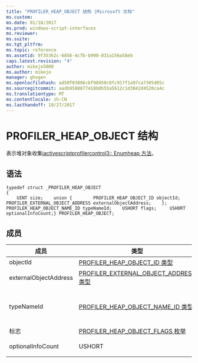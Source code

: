 ```yaml
---
title: "PROFILER_HEAP_OBJECT 结构 |Microsoft 文档"
ms.custom: 
ms.date: 01/18/2017
ms.prod: windows-script-interfaces
ms.reviewer: 
ms.suite: 
ms.tgt_pltfrm: 
ms.topic: reference
ms.assetid: 9f35362c-6856-4cfb-b990-031a156a58eb
caps.latest.revision: "4"
author: mikejo5000
ms.author: mikejo
manager: ghogen
ms.openlocfilehash: ad50f03806cbf98450c0fc917f1a97ca7305d05c
ms.sourcegitcommit: aadb9588877418b8b55a5612c1d3842d4520ca4c
ms.translationtype: MT
ms.contentlocale: zh-CN
ms.lasthandoff: 10/27/2017
---
```

# <a name="profilerheapobject-structure"></a>PROFILER_HEAP_OBJECT 结构
表示堆对象收集[iactivescriptprofilercontrol3:: Enumheap 方法](../../winscript/reference/iactivescriptprofilercontrol3-enumheap-method.md)。  
  
## <a name="syntax"></a>语法  
  
```  
typedef struct _PROFILER_HEAP_OBJECT  
{  
    UINT size;    union {        PROFILER_HEAP_OBJECT_ID objectId;        PROFILER_EXTERNAL_OBJECT_ADDRESS externalObjectAddress;    };    PROFILER_HEAP_OBJECT_NAME_ID typeNameId;    USHORT flags;     USHORT optionalInfoCount;} PROFILER_HEAP_OBJECT;  
```  
  
## <a name="members"></a>成员  
  
|成员|类型|描述|  
|------------|----------|-----------------|  
|objectId|[PROFILER_HEAP_OBJECT_ID 类型](../../winscript/reference/profiler-heap-object-id-type.md)|堆对象的 ID。|  
|externalObjectAddress|[PROFILER_EXTERNAL_OBJECT_ADDRESS 类型](../../winscript/reference/profiler-external-object-address-type.md)|对象，如超出 JavaScript 堆的 c + + 分配对象的外部对象地址。|  
|typeNameId|[PROFILER_HEAP_OBJECT_NAME_ID 类型](../../winscript/reference/profiler-heap-object-name-id-type.md)|从堆对象类型名称、 ID 检索[IActiveScriptProfilerHeapEnum::GetNameIdMap](../../winscript/reference/iactivescriptprofilerheapenum-getnameidmap.md)。 只有一个`externalObjectAddress`或`typeName`具体取决于存在`flags`值。|  
|标志|[PROFILER_HEAP_OBJECT_FLAGS 枚举](../../winscript/reference/profiler-heap-object-flags-enumeration.md)|包含有关堆对象的基本信息的标志。|  
|optionalInfoCount|USHORT|数[PROFILER_HEAP_OBJECT_OPTIONAL_INFO 结构](../../winscript/reference/profiler-heap-object-optional-info-structure.md)记录所提供的堆对象。|